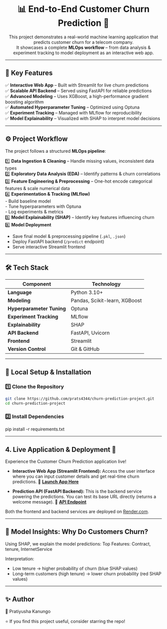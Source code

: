 
<h1 align="center">📊 End-to-End Customer Churn Prediction 🚀</h1>


<p align="center">
  This project demonstrates a real-world machine learning application that predicts customer churn for a telecom company.<br>
  It showcases a complete <strong>MLOps workflow</strong> – from data analysis & experiment tracking to model deployment as an interactive web app.
</p>

---

## 🌟 **Key Features**
✅ **Interactive Web App** – Built with Streamlit for live churn predictions  
✅ **Scalable API Backend** – Served using FastAPI for reliable predictions  
✅ **Advanced Modeling** – Uses XGBoost, a high-performance gradient boosting algorithm  
✅ **Automated Hyperparameter Tuning** – Optimized using Optuna  
✅ **Experiment Tracking** – Managed with MLflow for reproducibility  
✅ **Model Explainability** – Visualized with SHAP to interpret model decisions  

---

## ⚙️ **Project Workflow**
The project follows a structured **MLOps pipeline**:

1️⃣ **Data Ingestion & Cleaning** – Handle missing values, inconsistent data types  
2️⃣ **Exploratory Data Analysis (EDA)** – Identify patterns & churn correlations  
3️⃣ **Feature Engineering & Preprocessing** – One-hot encode categorical features & scale numerical data  
4️⃣ **Experimentation & Tracking (MLflow)**  
    - Build baseline model  
    - Tune hyperparameters with Optuna  
    - Log experiments & metrics  
5️⃣ **Model Explainability (SHAP)** – Identify key features influencing churn  
6️⃣ **Model Deployment**  
   - Save final model & preprocessing pipeline (`.pkl`, `.json`)  
   - Deploy FastAPI backend (`/predict` endpoint)  
   - Serve interactive Streamlit frontend  

---

## 🛠️ **Tech Stack**

| **Component**        | **Technology**                          |
|-----------------------|------------------------------------------|
| **Language**         | Python 3.10+                             |
| **Modeling**         | Pandas, Scikit-learn, XGBoost            |
| **Hyperparameter Tuning** | Optuna                              |
| **Experiment Tracking**   | MLflow                               |
| **Explainability**    | SHAP                                    |
| **API Backend**       | FastAPI, Uvicorn                        |
| **Frontend**          | Streamlit                               |
| **Version Control**   | Git & GitHub                             |

---


## 🚀 **Local Setup & Installation**

### 1️⃣ Clone the Repository
```bash
git clone https://github.com/prats4344/churn-prediction-project.git
cd churn-prediction-project
```
### 2️⃣ Install Dependencies
pip install -r requirements.txt

---

## 4. Live Application & Deployment 🚀

Experience the Customer Churn Prediction application live!

- **Interactive Web App (Streamlit Frontend):**
  Access the user interface where you can input customer details and get real-time churn predictions.
  🔗 [**Launch App Here**](https://customer-churn-frontend.onrender.com)

- **Prediction API (FastAPI Backend):**
  This is the backend service powering the predictions. You can test its base URL directly (returns a welcome message).
  🔗 [**API Endpoint**](https://customer-churn-api-nov6.onrender.com)

Both the frontend and backend services are deployed on [Render.com](https://render.com/).

---

## 🧠 Model Insights: Why Do Customers Churn?

Using SHAP, we explain the model predictions:
Top Features: Contract, tenure, InternetService

Interpretation:
- Low tenure → higher probability of churn (blue SHAP values)
- Long-term customers (high tenure) → lower churn probability (red SHAP values)

---

## ✨ Author
👤 Pratiyusha Kanungo


⭐ If you find this project useful, consider starring the repo!

